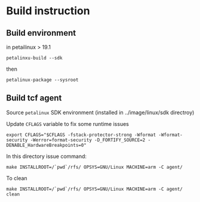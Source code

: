 # Build instruction

## Build environment

in petailinux > 19.1

	petalinxu-build --sdk

then

	petalinux-package --sysroot

## Build tcf agent

Source `petalinux` SDK environment (installed in ../image/linux/sdk directroy)

Update `CFLAGS` variable to fix some runtime issues

	export CFLAGS="$CFLAGS -fstack-protector-strong -Wformat -Wformat-security -Werror=format-security -D_FORTIFY_SOURCE=2 -DENABLE_HardwareBreakpoints=0"

In this directory issue command:

	make INSTALLROOT=/`pwd`/rfs/ OPSYS=GNU/Linux MACHINE=arm -C agent/

To clean

	make INSTALLROOT=/`pwd`/rfs/ OPSYS=GNU/Linux MACHINE=arm -C agent/ clean






